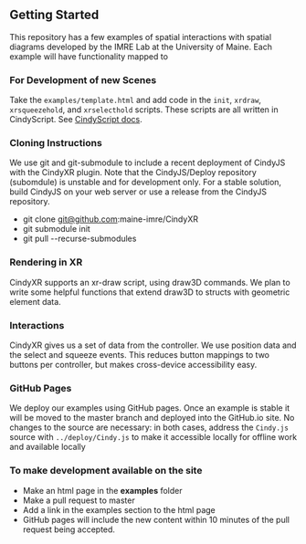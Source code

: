 ## Getting Started
This repository has a few examples of spatial interactions with spatial diagrams developed by the IMRE Lab at the University of Maine.
Each example will have functionality mapped to 

### For Development of new Scenes
Take the ``examples/template.html`` and add code in the ``init``, ``xrdraw``, ``xrsqueezehold``, and ``xrselecthold`` scripts.
These scripts are all written in CindyScript.  See [CindyScript docs](https://github.com/CindyJS/CindyJS/blob/master/ref/createCindy.md).

### Cloning Instructions
We use git and git-submodule to include a recent deployment of CindyJS with the CindyXR plugin. 
Note that the CindyJS/Deploy repository (subomdule) is unstable and for development only.
For a stable solution, build CindyJS on your web server or use a release from the CindyJS repository.

* git clone git@github.com:maine-imre/CindyXR
* git submodule init
* git pull --recurse-submodules


### Rendering in XR
CindyXR supports an xr-draw script, using draw3D commands.  We plan to write some helpful functions that extend draw3D to structs with geometric element data.

### Interactions
CindyXR gives us a set of data from the controller. We use position data and the select and squeeze events.  This reduces button mappings to two buttons per controller, but makes cross-device accessibility easy.

### GitHub Pages
We deploy our examples using GitHub pages.  Once an example is stable it will be moved to the master branch and deployed into the GitHub.io site.
No changes to the source are necessary: in both cases, address the ``Cindy.js`` source with ``../deploy/Cindy.js`` to make it accessible locally for offline work and available locally 

### To make development available on the site
- Make an html page in the **examples** folder
- Make a pull request to master
- Add a link in the examples section to the html page
- GitHub pages will include the new content within 10 minutes of the pull request being accepted.

